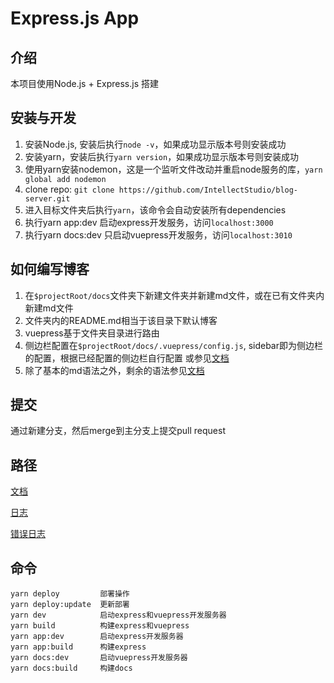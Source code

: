 # Express.js App

## 介绍
本项目使用Node.js + Express.js 搭建

## 安装与开发
1. 安装Node.js, 安装后执行`node -v`，如果成功显示版本号则安装成功
2. 安装yarn，安装后执行`yarn version`，如果成功显示版本号则安装成功
3. 使用yarn安装nodemon，这是一个监听文件改动并重启node服务的库，`yarn global add nodemon`
4. clone repo: `git clone https://github.com/IntellectStudio/blog-server.git`
5. 进入目标文件夹后执行`yarn`，该命令会自动安装所有dependencies
6. 执行yarn app:dev 启动express开发服务，访问`localhost:3000`
7. 执行yarn docs:dev 只启动vuepress开发服务，访问`localhost:3010`

## 如何编写博客
1. 在`$projectRoot/docs`文件夹下新建文件夹并新建md文件，或在已有文件夹内新建md文件
2. 文件夹内的README.md相当于该目录下默认博客
3. vuepress基于文件夹目录进行路由
4. 侧边栏配置在`$projectRoot/docs/.vuepress/config.js`, sidebar即为侧边栏的配置，根据已经配置的侧边栏自行配置
   或参见[文档](https://vuepress.vuejs.org/theme/default-theme-config.html#sidebar)
5. 除了基本的md语法之外，剩余的语法参见[文档](https://vuepress.vuejs.org/guide/markdown.html)

## 提交
通过新建分支，然后merge到主分支上提交pull request

## 路径
[文档](http://im.deuslux.org/docs/)

[日志](http://im.deuslux.org/logs)

[错误日志](http://im.deuslux.org/logs/error)

## 命令
````
yarn deploy         部署操作
yarn deploy:update  更新部署
yarn dev            启动express和vuepress开发服务器
yarn build          构建express和vuepress
yarn app:dev        启动express开发服务器
yarn app:build      构建express
yarn docs:dev       启动vuepress开发服务器
yarn docs:build     构建docs
````